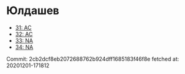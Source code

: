 # Юлдашев
- [31: AC](31.md)
- [32: AC](32.md)
- [33: NA](33.md)
- [34: NA](34.md)

Commit: 2cb2dcf8eb2072688762b924dff1685183f46f8e
 fetched at: 20201201-171812

